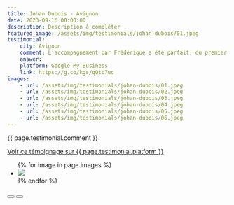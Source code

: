 ```yaml
---
title: Johan Dubois - Avignon
date: 2023-09-16 00:00:00
description: Description à compléter
featured_image: /assets/img/testimonials/johan-dubois/01.jpeg
testimonial:
    city: Avignon
    comment: L'accompagnement par Frédérique a été parfait, du premier jour jusqu'à la signature de l'acte. Une personne à l'écoute de ce que vous recherchez, qui vous apportera des réponses non seulement sur le secteur de l'immobilier mais aussi administratif, fiscal, etc. Je recommande sans hésiter. A bientot peut etre.
    answer:
    platform: Google My Business
    link: https://g.co/kgs/qQtc7uc
images:
    - url: /assets/img/testimonials/johan-dubois/01.jpeg
    - url: /assets/img/testimonials/johan-dubois/02.jpeg
    - url: /assets/img/testimonials/johan-dubois/03.jpeg
    - url: /assets/img/testimonials/johan-dubois/04.jpeg
    - url: /assets/img/testimonials/johan-dubois/05.jpeg
    - url: /assets/img/testimonials/johan-dubois/06.jpeg
---
```


{{ page.testimonial.comment }}

<a href="{{ page.testimonial.link }}" target="blank">Voir ce témoignage sur {{ page.testimonial.platform }}</a>

<div class="blogGlide fullWidth">
    <div class="glide__track" data-glide-el="track">
        <ul class="glide__slides">
            {% for image in page.images %}
            <li class="glide__slide">
                <img src="{{ image.url }}">
            </li>
            {% endfor %}
        </ul>
    </div>
    <div class="glide__arrows d-flex justify-content-center mt-2" data-glide-el="controls">
          <button class="glide__arrow text-default position-static" data-glide-dir="<"><i class="ni ni-bold-left"></i></button>
          <button class="glide__arrow text-default position-static" data-glide-dir=">"><i class="ni ni-bold-right"></i></button>
    </div>
</div>